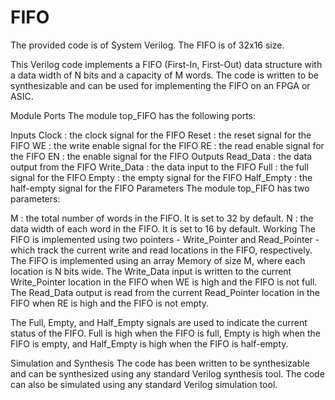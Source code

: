 # FIFO
The provided code is of System Verilog. The FIFO is of 32x16 size.

This Verilog code implements a FIFO (First-In, First-Out) data structure with a data width of N bits and a capacity of M words. The code is written to be synthesizable and can be used for implementing the FIFO on an FPGA or ASIC.

Module Ports
The module top_FIFO has the following ports:

Inputs
Clock : the clock signal for the FIFO
Reset : the reset signal for the FIFO
WE : the write enable signal for the FIFO
RE : the read enable signal for the FIFO
EN : the enable signal for the FIFO
Outputs
Read_Data : the data output from the FIFO
Write_Data : the data input to the FIFO
Full : the full signal for the FIFO
Empty : the empty signal for the FIFO
Half_Empty : the half-empty signal for the FIFO
Parameters
The module top_FIFO has two parameters:

M : the total number of words in the FIFO. It is set to 32 by default.
N : the data width of each word in the FIFO. It is set to 16 by default.
Working
The FIFO is implemented using two pointers - Write_Pointer and Read_Pointer - which track the current write and read locations in the FIFO, respectively. The FIFO is implemented using an array Memory of size M, where each location is N bits wide. The Write_Data input is written to the current Write_Pointer location in the FIFO when WE is high and the FIFO is not full. The Read_Data output is read from the current Read_Pointer location in the FIFO when RE is high and the FIFO is not empty.

The Full, Empty, and Half_Empty signals are used to indicate the current status of the FIFO. Full is high when the FIFO is full, Empty is high when the FIFO is empty, and Half_Empty is high when the FIFO is half-empty.

Simulation and Synthesis
The code has been written to be synthesizable and can be synthesized using any standard Verilog synthesis tool. The code can also be simulated using any standard Verilog simulation tool.

